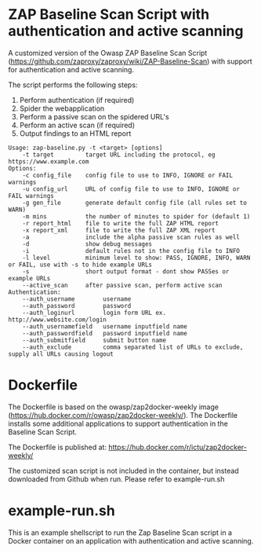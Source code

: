 # ZAP Baseline Scan Script with authentication and active scanning

A customized version of the Owasp ZAP Baseline Scan Script (https://github.com/zaproxy/zaproxy/wiki/ZAP-Baseline-Scan) with support for authentication and active scanning.

The script performs the following steps:

1. Perform authentication (if required)
2. Spider the webapplication
3. Perform a passive scan on the spidered URL's
4. Perform an active scan (if required)
5. Output findings to an HTML report

```
Usage: zap-baseline.py -t <target> [options]
    -t target         target URL including the protocol, eg https://www.example.com
Options:
    -c config_file    config file to use to INFO, IGNORE or FAIL warnings
    -u config_url     URL of config file to use to INFO, IGNORE or FAIL warnings
    -g gen_file       generate default config file (all rules set to WARN)
    -m mins           the number of minutes to spider for (default 1)
    -r report_html    file to write the full ZAP HTML report
    -x report_xml     file to write the full ZAP XML report
    -a                include the alpha passive scan rules as well
    -d                show debug messages
    -i                default rules not in the config file to INFO
    -l level          minimum level to show: PASS, IGNORE, INFO, WARN or FAIL, use with -s to hide example URLs
    -s                short output format - dont show PASSes or example URLs
    --active_scan     after passive scan, perform active scan
Authentication:
    --auth_username        username
    --auth_password        password
    --auth_loginurl        login form URL ex. http://www.website.com/login
    --auth_usernamefield   username inputfield name
    --auth_passwordfield   password inputfield name
    --auth_submitfield     submit button name
    --auth_exclude         comma separated list of URLs to exclude, supply all URLs causing logout
```

# Dockerfile

The Dockerfile is based on the owasp/zap2docker-weekly image (https://hub.docker.com/r/owasp/zap2docker-weekly/). The Dockerfile installs some additional applications to support authentication in the Baseline Scan Script.

The Dockerfile is published at: https://hub.docker.com/r/ictu/zap2docker-weekly/

The customized scan script is not included in the container, but instead downloaded from Github when run. Please refer to example-run.sh

# example-run.sh

This is an example shellscript to run the Zap Baseline Scan script in a Docker container on an application with authentication and active scanning.